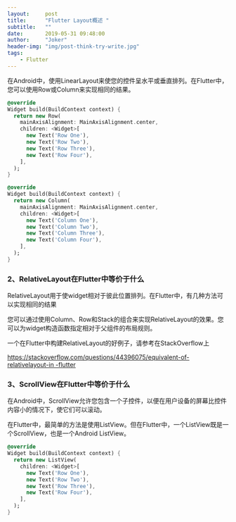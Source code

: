 ```yaml
---
layout:     post
title:      "Flutter Layout概述 "
subtitle:   ""
date:       2019-05-31 09:48:00
author:     "Joker"
header-img: "img/post-think-try-write.jpg"
tags:
    - Flutter
---
```



在Android中，使用LinearLayout来使您的控件呈水平或垂直排列。在Flutter中，您可以使用Row或Co​​lumn来实现相同的结果。

```dart
@override
Widget build(BuildContext context) {
  return new Row(
    mainAxisAlignment: MainAxisAlignment.center,
    children: <Widget>[
      new Text('Row One'),
      new Text('Row Two'),
      new Text('Row Three'),
      new Text('Row Four'),
    ],
  );
}
```

```dart
@override
Widget build(BuildContext context) {
  return new Column(
    mainAxisAlignment: MainAxisAlignment.center,
    children: <Widget>[
      new Text('Column One'),
      new Text('Column Two'),
      new Text('Column Three'),
      new Text('Column Four'),
    ],
  );
}
```

### 2、RelativeLayout在Flutter中等价于什么

RelativeLayout用于使widget相对于彼此位置排列。在Flutter中，有几种方法可以实现相同的结果

您可以通过使用Column、Row和Stack的组合来实现RelativeLayout的效果。您可以为widget构造函数指定相对于父组件的布局规则。

一个在Flutter中构建RelativeLayout的好例子，请参考在StackOverflow上

[https://stackoverflow.com/questions/44396075/equivalent-of-relativelayout-in -flutter](https://stackoverflow.com/questions/44396075/equivalent-of-relativelayout-in-flutter)



### 3、ScrollView在Flutter中等价于什么

在Android中，ScrollView允许您包含一个子控件，以便在用户设备的屏幕比控件内容小的情况下，使它们可以滚动。

在Flutter中，最简单的方法是使用ListView。但在Flutter中，一个ListView既是一个ScrollView，也是一个Android ListView。

```dart
@override
Widget build(BuildContext context) {
  return new ListView(
    children: <Widget>[
      new Text('Row One'),
      new Text('Row Two'),
      new Text('Row Three'),
      new Text('Row Four'),
    ],
  );
}
```




